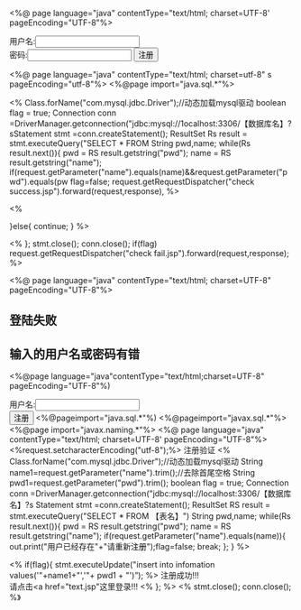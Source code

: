 <%@ page language="java" contentType="text/html; charset=UTF-8'
   pageEncoding="UTF-8"%>
<!DOCTYPE html>
<html>
<head>
<meta charset="UTF-8">
<title>登陆页面</title>
<style>
a{
text-decoration:none;
color: black;
}
form {
    display:inline;
}
   </style>
</head>
<body>
      <form action='register check.jsp' method="post">
        用户名:<input type="text" name='name'><br>
        密码:<input type="password"name='pwd'><br)<input type="submit" value="登录">
</form>
 <button><a href ="1.isp"> 注册</a></button>
</body>
</html>

<%@ page language="java" contentType="text/html; charset=utf-8"
   s pageEncoding="utf-8"%>
<%@page import="java.sql.*”%>
<!DOCTYPE html>
<html>
<head>
<meta charset="utf-8">
<title>登记验证</title>
</head>
<body>
  <%
      Class.forName("com.mysql.jdbc.Driver");//动态加载mysql驱动
      boolean flag = true;
      Connection conn =DriverManager.getconnection("jdbc:mysql://1ocalhost:3306/【数据库名】?sStatement
      stmt =conn.createStatement();
       ResultSet Rs result = stmt.executeQuery("SELECT * FROM
      String pwd,name;
     while(Rs result.next()){
         pwd = RS result.getstring("pwd");
          name = RS result.getstring("name");
       if(request.getParameter("name").equals(name)&&request.getParameter("pwd").equals(pw
          flag=false;
       request.getRequestDispatcher("check success.jsp").forward(request,response),
%>

<%
  
  }else{
         continue;
  }
  %>


<%
  };
stmt.close();
conn.close();
if(flag)
     request.getRequestDispatcher("check fail.jsp").forward(request,response);
%>
  
</body>
</html>
  
<%@ page language="java" contentType="text/html; charset=UTF-8"
  pageEncoding="UTF-8"%>
<!DOCTYPE html>
<html>
<head>
<meta charset="UTF-8">
<title>登录成功</title)
</head>
<body>
<h2>登录成功</h2>
<%
   
  //设置编码
  request.setcharacterEncoding("UTF-8");
  //获取值
  String name = request.getParameter("name");
  out.print("欢迎"+name);
%>
</body>
</html>
  
<%@ page language="java" contentType="text/html;charset=UTF-8'
  pageEncoding="UTF-8"%>
<!DOCTYPE html>
<html>
<head>
<meta charset="UTF-8">
<title>登录失败</title>
</head>
<body>
<h2>登陆失败</h2>
<h2>输入的用户名或密码有错</h2>
</body>
</html>

<%@page language="java"contentType="text/html;charset=UTF-8"
  pageEncoding="UTF-8"%)
<!DOCTYPE html>
<html>
<head>
<meta charset="UTF-8>
<title>注册页面</title>
</head>
<body>
    <form action='registered.jsp'method="post">
   用户名:<input type="text" name='name'><br)
    密码:<input type="password" name='pwd'><br>
   <input type="submit" value="注册">
 </form>
</body>
</html>
<%@pageimport="java.sql.*"%)
<%@pageimport="javax.sql.*"%>
<%@page import="javax.naming.*"%>
<%@ page language="java" contentType="text/html; charset=UTF-8'
      pageEncoding="UTF-8"%>
<%request.setcharacterEncoding("utf-8");%>
<!DOCTYPE html>
<html>
<head>
<meta charset="UTF-8")
<title>注册验证</title>
</head>
<body>
<%
       Class.forName("com.mysql.jdbc.Driver");//动态加载mysql驱动
     String name1=request.getParameter("name").trim();//去除首尾空格
     String pwd1=request.getParameter("pwd").trim();
     boolean flag = true;
     Connection conn =DriverManager.getconnection("jdbc:mysql://localhost:3306/【数据库名】?s
    Statement stmt =conn.createStatement();
    ResultSet RS result = stmt.executeQuery("SELECT * FROM 【表名】")
   String pwd,name;
    while(Rs result.next()){
   pwd = RS result.getstring("pwd");
   name = RS result.getstring("name");
   if(request.getParameter("name").equals(name)){
      out.print("用户已经存在"+"请重新<a href=\"1.jsp\">注册</a>");flag=false;
       break;
  };
  }
  %>

  <%
    if(flag){
        stmt.executeUpdate("insert into infomation values('"+name1+"','"+ pwd1 + "')”);
%>
    注册成功!!!<br>
    请点击<a href="text.jsp"这里</a>登录!!!
<%
};
  %>
<%
    stmt.close();
    conn.close();
%》
</body>
</html>  
